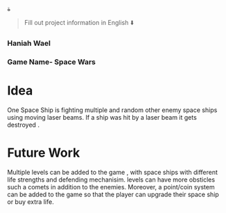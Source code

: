 ة

</div>

> Fill out project information in English ⬇️
### Haniah Wael

### Game Name- Space Wars

# Idea
One Space Ship is fighting multiple and random other enemy space ships using moving laser beams. If a ship was hit by a laser beam it gets destroyed .

# Future Work 
Multiple levels can be added to the game , with space ships with different life strengths and defending mechanisim. levels can have more obsticles such a comets in addition to the enemies. Moreover, a point/coin system can be added to the game so that the player can upgrade their space ship or buy extra life.


